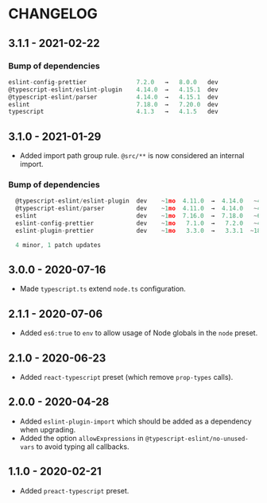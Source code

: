 # CHANGELOG

## 3.1.1 - 2021-02-22

### Bump of dependencies

```ts
eslint-config-prettier              7.2.0   →   8.0.0   dev
@typescript-eslint/eslint-plugin    4.14.0  →   4.15.1  dev
@typescript-eslint/parser           4.14.0  →   4.15.1  dev
eslint                              7.18.0  →   7.20.0  dev
typescript                          4.1.3   →   4.1.5   dev
```

## 3.1.0 - 2021-01-29

- Added import path group rule. `@src/**` is now considered an internal import.

### Bump of dependencies

```ts
  @typescript-eslint/eslint-plugin  dev    ~1mo  4.11.0  →  4.14.0   ~4d
  @typescript-eslint/parser         dev    ~1mo  4.11.0  →  4.14.0   ~4d
  eslint                            dev    ~1mo  7.16.0  →  7.18.0   ~6d
  eslint-config-prettier            dev    ~1mo   7.1.0  →   7.2.0   ~4d
  eslint-plugin-prettier            dev    ~1mo   3.3.0  →   3.3.1  ~18d

  4 minor, 1 patch updates
```

## 3.0.0 - 2020-07-16

- Made `typescript.ts` extend `node.ts` configuration.

## 2.1.1 - 2020-07-06

- Added `es6:true` to `env` to allow usage of Node globals in the `node` preset.

## 2.1.0 - 2020-06-23

- Added `react-typescript` preset (which remove `prop-types` calls).

## 2.0.0 - 2020-04-28

- Added `eslint-plugin-import` which should be added as a dependency when upgrading.
- Added the option `allowExpressions` in `@typescript-eslint/no-unused-vars` to avoid typing all callbacks.

## 1.1.0 - 2020-02-21

- Added `preact-typescript` preset.
